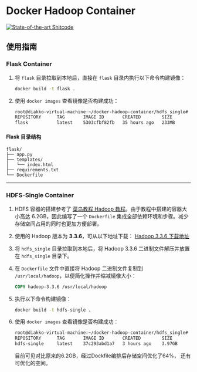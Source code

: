 # Docker Hadoop Container

[![State-of-the-art Shitcode](https://img.shields.io/static/v1?label=State-of-the-art&message=Shitcode&color=7B5804)](https://github.com/trekhleb/state-of-the-art-shitcode)

## 使用指南

### Flask Container

1. 将 `flask` 目录拉取到本地后，直接在 `flask` 目录内执行以下命令构建镜像：
    ```bash
    docker build -t flask .
    ```

2. 使用 `docker images` 查看镜像是否构建成功：
    ```bash
    root@diakko-virtual-machine:~/docker-hadoop-container/hdfs_single# docker images
    REPOSITORY      TAG       IMAGE ID       CREATED        SIZE
    flask           latest    5303cfbf82fb   35 hours ago   233MB
    ```

#### Flask 目录结构
```
flask/
├── app.py
├── templates/
│   └── index.html
├── requirements.txt
└── Dockerfile
```

---

### HDFS-Single Container

1. HDFS 容器的搭建参考了 [菜鸟教程 Hadoop 教程](https://www.runoob.com/w3cnote/hadoop-tutorial.html)。由于教程中搭建的容器大小高达 6.2GB，因此编写了一个 `Dockerfile` 集成全部依赖环境和步骤。减少存储空间占用的同时也更加方便部署。

2. 使用的 Hadoop 版本为 **3.3.6**，可从以下地址下载：
    [Hadoop 3.3.6 下载地址](https://dlcdn.apache.org/hadoop/common/hadoop-3.3.6/hadoop-3.3.6.tar.gz)

3. 将 `hdfs_single` 目录拉取到本地后，将 Hadoop 3.3.6 二进制文件解压并放置在 `hdfs_single` 目录下。

4. 在 `Dockerfile` 文件中直接将 Hadoop 二进制文件复制到 `/usr/local/hadoop`，以便简化操作并缩减镜像大小：
    ```Dockerfile
    COPY hadoop-3.3.6 /usr/local/hadoop
    ```

5. 执行以下命令构建镜像：
    ```bash
    docker build -t hdfs-single .
    ```

6. 使用 `docker images` 查看镜像是否构建成功：
    ```bash
    root@diakko-virtual-machine:~/docker-hadoop-container/hdfs_single# docker images
    REPOSITORY      TAG       IMAGE ID       CREATED        SIZE
    hdfs-single     latest    37c293abd1a7   3 hours ago    3.97GB
    ```
    目前可见对比原来的6.2GB，经过Dockfile编排后存储空间优化了64%，
    还有可优化的空间。




